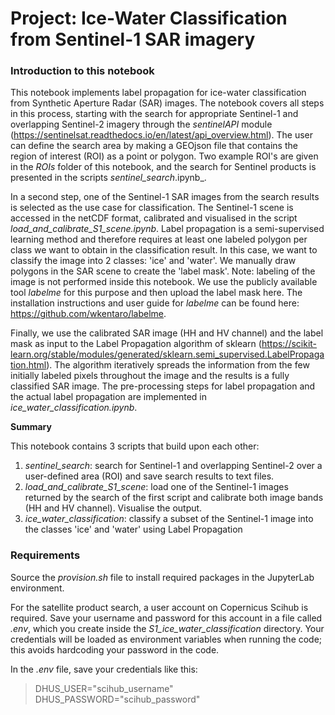 # Project: Ice-Water Classification from Sentinel-1 SAR imagery

### Introduction to this notebook

This notebook implements label propagation for ice-water classification from Synthetic Aperture Radar (SAR) images. The notebook covers all steps in this process, starting with the search for appropriate Sentinel-1 and overlapping Sentinel-2 imagery through the _sentinelAPI_ module (https://sentinelsat.readthedocs.io/en/latest/api_overview.html). The user can define the search area by making a GEOjson file that contains the region of interest (ROI) as a point or polygon. Two example ROI's are given in the _ROIs_ folder of this notebook, and the search for Sentinel products is presented in the scripts _sentinel_search_.ipynb_.

In a second step, one of the Sentinel-1 SAR images from the search results is selected as the use case for classification. The Sentinel-1 scene is accessed in the netCDF format, calibrated and visualised in the script _load_and_calibrate_S1_scene.ipynb_. Label propagation is a semi-supervised learning method and therefore requires at least one labeled polygon per class we want to obtain in the classification result. In this case, we want to classify the image into 2 classes: 'ice' and 'water'. We manually draw polygons in the SAR scene to create the 'label mask'. Note: labeling of the image is not performed inside this notebook. We use the publicly available tool _labelme_ for this purpose and then upload the label mask here. The installation instructions and user guide for _labelme_ can be found here: https://github.com/wkentaro/labelme.  

Finally, we use the calibrated SAR image (HH and HV channel) and the label mask as input to the Label Propagation algorithm of sklearn (https://scikit-learn.org/stable/modules/generated/sklearn.semi_supervised.LabelPropagation.html). The algorithm iteratively spreads the information from the few initially labeled pixels throughout the image and the results is a fully classified SAR image. The pre-processing steps for label propagation and the actual label propagation are implemented in _ice_water_classification.ipynb_. 

**Summary**

This notebook contains 3 scripts that build upon each other:
1) _sentinel_search_: search for Sentinel-1 and overlapping Sentinel-2 over a user-defined area (ROI) and save search results to text files.
2) _load_and_calibrate_S1_scene_: load one of the Sentinel-1 images returned by the search of the first script and calibrate both image bands (HH and HV channel). Visualise the output.
3) _ice_water_classification_: classify a subset of the Sentinel-1 image into the classes 'ice' and 'water' using Label Propagation 

### Requirements
Source the _provision.sh_ file to install required packages in the JupyterLab environment.

For the satellite product search, a user account on Copernicus Scihub is required. Save your username and password for this account in a file called _.env_, which you create inside the _S1_ice_water_classification_ directory. Your credentials will be loaded as environment variables when running the code; this avoids hardcoding your password in the code.

In the _.env_ file, save your credentials like this:

> DHUS_USER="scihub_username" <br>
> DHUS_PASSWORD="scihub_password"